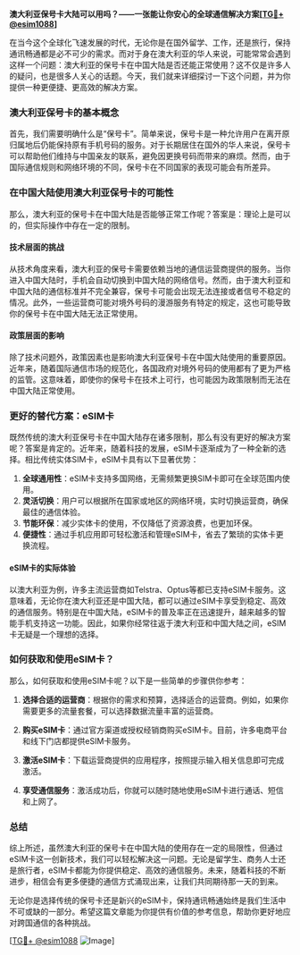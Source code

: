 **澳大利亚保号卡大陆可以用吗？——一张能让你安心的全球通信解决方案[[TG💪+ @esim1088](https://t.me/s/esim1088)]**

在当今这个全球化飞速发展的时代，无论你是在国外留学、工作，还是旅行，保持通讯畅通都是必不可少的需求。而对于身在澳大利亚的华人来说，可能常常会遇到这样一个问题：澳大利亚的保号卡在中国大陆是否还能正常使用？这不仅是许多人的疑问，也是很多人关心的话题。今天，我们就来详细探讨一下这个问题，并为你提供一种更便捷、更高效的解决方案。

### 澳大利亚保号卡的基本概念

首先，我们需要明确什么是“保号卡”。简单来说，保号卡是一种允许用户在离开原归属地后仍能保持原有手机号码的服务。对于长期居住在国外的华人来说，保号卡可以帮助他们维持与中国亲友的联系，避免因更换号码而带来的麻烦。然而，由于国际通信规则和网络环境的不同，保号卡在不同国家的表现可能会有所差异。

### 在中国大陆使用澳大利亚保号卡的可能性

那么，澳大利亚的保号卡在中国大陆是否能够正常工作呢？答案是：理论上是可以的，但实际操作中存在一定的限制。

#### 技术层面的挑战

从技术角度来看，澳大利亚的保号卡需要依赖当地的通信运营商提供的服务。当你进入中国大陆时，手机会自动切换到中国大陆的网络信号。然而，由于澳大利亚和中国大陆的通信标准并不完全兼容，保号卡可能会出现无法连接或者信号不稳定的情况。此外，一些运营商可能对境外号码的漫游服务有特定的规定，这也可能导致你的保号卡在中国大陆无法正常使用。

#### 政策层面的影响

除了技术问题外，政策因素也是影响澳大利亚保号卡在中国大陆使用的重要原因。近年来，随着国际通信市场的规范化，各国政府对境外号码的使用都有了更为严格的监管。这意味着，即使你的保号卡在技术上可行，也可能因为政策限制而无法在中国大陆正常使用。

### 更好的替代方案：eSIM卡

既然传统的澳大利亚保号卡在中国大陆存在诸多限制，那么有没有更好的解决方案呢？答案是肯定的。近年来，随着科技的发展，eSIM卡逐渐成为了一种全新的选择。相比传统实体SIM卡，eSIM卡具有以下显著优势：

1. **全球通用性**：eSIM卡支持多国网络，无需频繁更换SIM卡即可在全球范围内使用。
2. **灵活切换**：用户可以根据所在国家或地区的网络环境，实时切换运营商，确保最佳的通信体验。
3. **节能环保**：减少实体卡的使用，不仅降低了资源浪费，也更加环保。
4. **便捷性**：通过手机应用即可轻松激活和管理eSIM卡，省去了繁琐的实体卡更换流程。

#### eSIM卡的实际体验

以澳大利亚为例，许多主流运营商如Telstra、Optus等都已支持eSIM卡服务。这意味着，无论你在澳大利亚还是中国大陆，都可以通过eSIM卡享受到稳定、高效的通信服务。特别是在中国大陆，eSIM卡的普及率正在迅速提升，越来越多的智能手机支持这一功能。因此，如果你经常往返于澳大利亚和中国大陆之间，eSIM卡无疑是一个理想的选择。

### 如何获取和使用eSIM卡？

那么，如何获取和使用eSIM卡呢？以下是一些简单的步骤供你参考：

1. **选择合适的运营商**：根据你的需求和预算，选择适合的运营商。例如，如果你需要更多的流量套餐，可以选择数据流量丰富的运营商。
   
2. **购买eSIM卡**：通过官方渠道或授权经销商购买eSIM卡。目前，许多电商平台和线下门店都提供eSIM卡服务。

3. **激活eSIM卡**：下载运营商提供的应用程序，按照提示输入相关信息即可完成激活。

4. **享受通信服务**：激活成功后，你就可以随时随地使用eSIM卡进行通话、短信和上网了。

### 总结

综上所述，虽然澳大利亚的保号卡在中国大陆的使用存在一定的局限性，但通过eSIM卡这一创新技术，我们可以轻松解决这一问题。无论是留学生、商务人士还是旅行者，eSIM卡都能为你提供稳定、高效的通信服务。未来，随着科技的不断进步，相信会有更多便捷的通信方式涌现出来，让我们共同期待那一天的到来。

无论你是选择传统的保号卡还是新兴的eSIM卡，保持通讯畅通始终是我们生活中不可或缺的一部分。希望这篇文章能为你提供有价值的参考信息，帮助你更好地应对跨国通信的各种挑战。

[[TG💪+ @esim1088](https://t.me/s/esim1088) ![Image](https://i.postimg.cc/4NQfJmqS/Snipaste-2025-05-13-00-14-12.png)]